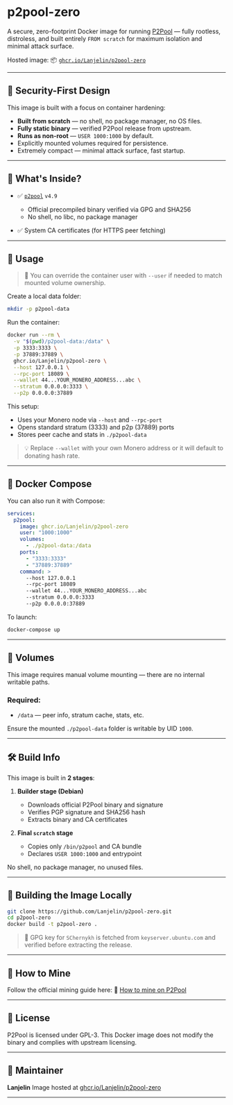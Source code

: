 # p2pool-zero

A secure, zero-footprint Docker image for running [P2Pool](https://github.com/SChernykh/p2pool) — fully rootless, distroless, and built entirely `FROM scratch` for maximum isolation and minimal attack surface.

Hosted image:
📦 [`ghcr.io/Lanjelin/p2pool-zero`](https://ghcr.io/Lanjelin/p2pool-zero)

---

## 🔐 Security-First Design

This image is built with a focus on container hardening:

* **Built from scratch** — no shell, no package manager, no OS files.
* **Fully static binary** — verified P2Pool release from upstream.
* **Runs as non-root** — `USER 1000:1000` by default.
* Explicitly mounted volumes required for persistence.
* Extremely compact — minimal attack surface, fast startup.

---

## 🧱 What's Inside?

* ✅ [`p2pool`](https://github.com/SChernykh/p2pool) `v4.9`

  * Official precompiled binary verified via GPG and SHA256
  * No shell, no libc, no package manager
* ✅ System CA certificates (for HTTPS peer fetching)

---

## 🚀 Usage

> 🧑 You can override the container user with `--user` if needed to match mounted volume ownership.

Create a local data folder:

```bash
mkdir -p p2pool-data
```

Run the container:

```bash
docker run --rm \
  -v "$(pwd)/p2pool-data:/data" \
  -p 3333:3333 \
  -p 37889:37889 \
  ghcr.io/Lanjelin/p2pool-zero \
  --host 127.0.0.1 \
  --rpc-port 18089 \
  --wallet 44...YOUR_MONERO_ADDRESS...abc \
  --stratum 0.0.0.0:3333 \
  --p2p 0.0.0.0:37889
```

This setup:

* Uses your Monero node via `--host` and `--rpc-port`
* Opens standard stratum (3333) and p2p (37889) ports
* Stores peer cache and stats in `./p2pool-data`

> 💡 Replace `--wallet` with your own Monero address or it will default to donating hash rate.

---

## 🧩 Docker Compose

You can also run it with Compose:

```yaml
services:
  p2pool:
    image: ghcr.io/Lanjelin/p2pool-zero
    user: "1000:1000"
    volumes:
      - ./p2pool-data:/data
    ports:
      - "3333:3333"
      - "37889:37889"
    command: >
      --host 127.0.0.1
      --rpc-port 18089
      --wallet 44...YOUR_MONERO_ADDRESS...abc
      --stratum 0.0.0.0:3333
      --p2p 0.0.0.0:37889
```

To launch:

```bash
docker-compose up
```

---

## 📁 Volumes

This image requires manual volume mounting — there are no internal writable paths.

### Required:

* `/data` — peer info, stratum cache, stats, etc.

Ensure the mounted `./p2pool-data` folder is writable by UID `1000`.

---

## 🛠️ Build Info

This image is built in **2 stages**:

1. **Builder stage (Debian)**

   * Downloads official P2Pool binary and signature
   * Verifies PGP signature and SHA256 hash
   * Extracts binary and CA certificates

2. **Final `scratch` stage**

   * Copies only `/bin/p2pool` and CA bundle
   * Declares `USER 1000:1000` and entrypoint

No shell, no package manager, no unused files.

---

## 🧪 Building the Image Locally

```bash
git clone https://github.com/Lanjelin/p2pool-zero.git
cd p2pool-zero
docker build -t p2pool-zero .
```

> 🔐 GPG key for `SChernykh` is fetched from `keyserver.ubuntu.com` and verified before extracting the release.

---

## 📖 How to Mine

Follow the official mining guide here:
🔗 [How to mine on P2Pool](https://github.com/SChernykh/p2pool#how-to-mine-on-p2pool)

---

## 📜 License

P2Pool is licensed under GPL-3.
This Docker image does not modify the binary and complies with upstream licensing.

---

## 👤 Maintainer

**Lanjelin**
Image hosted at [ghcr.io/Lanjelin/p2pool-zero](https://ghcr.io/Lanjelin/p2pool-zero)

---

